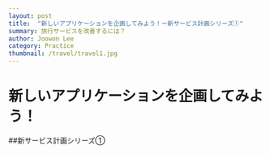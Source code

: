 ```yaml
---
layout: post
title:  "新しいアプリケーションを企画してみよう！ー新サービス計画シリーズ①"
summary: 旅行サービスを改善するには？
author: Joowon Lee
category: Practice
thumbnail: /travel/travel1.jpg
---
```


# 新しいアプリケーションを企画してみよう！

##新サービス計画シリーズ①



